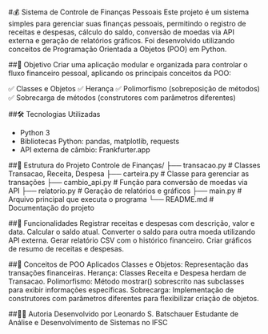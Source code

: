 #💰 Sistema de Controle de Finanças Pessoais
Este projeto é um sistema simples para gerenciar suas finanças pessoais, permitindo o registro de receitas e despesas, cálculo do saldo, conversão de moedas via API externa e geração de relatórios gráficos. Foi desenvolvido utilizando conceitos de Programação Orientada a Objetos (POO) em Python.

##🎯 Objetivo
Criar uma aplicação modular e organizada para controlar o fluxo financeiro pessoal, aplicando os principais conceitos da POO:

✅ Classes e Objetos
✅ Herança
✅ Polimorfismo (sobreposição de métodos)
✅ Sobrecarga de métodos (construtores com parâmetros diferentes)

##🛠 Tecnologias Utilizadas
- Python 3
- Bibliotecas Python: pandas, matplotlib, requests
- API externa de câmbio: Frankfurter.app

##📁 Estrutura do Projeto
Controle de Finanças/
├── transacao.py       # Classes Transacao, Receita, Despesa
├── carteira.py        # Classe para gerenciar as transações
├── cambio_api.py      # Função para conversão de moedas via API
├── relatorio.py       # Geração de relatórios e gráficos
├── main.py            # Arquivo principal que executa o programa
└── README.md          # Documentação do projeto

##🔧 Funcionalidades
Registrar receitas e despesas com descrição, valor e data.
Calcular o saldo atual.
Converter o saldo para outra moeda utilizando API externa.
Gerar relatório CSV com o histórico financeiro.
Criar gráficos de resumo de receitas e despesas.

##🧠 Conceitos de POO Aplicados
Classes e Objetos: Representação das transações financeiras.
Herança: Classes Receita e Despesa herdam de Transacao.
Polimorfismo: Método mostrar() sobrescrito nas subclasses para exibir informações específicas.
Sobrecarga: Implementação de construtores com parâmetros diferentes para flexibilizar criação de objetos.

##👨‍💻 Autoria
Desenvolvido por Leonardo S. Batschauer Estudante de Análise e Desenvolvimento de Sistemas no IFSC
